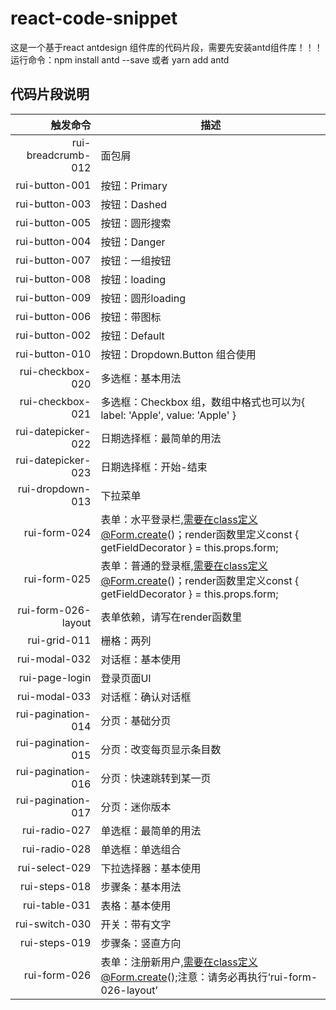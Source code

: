 
# react-code-snippet
                            
这是一个基于react antdesign 组件库的代码片段，需要先安装antd组件库！！！
运行命令：npm install antd --save 或者 yarn add antd
                            
## 代码片段说明
                            
| 触发命令 | 描述 |
| -------: | --------|
| rui-breadcrumb-012 | 面包屑 |
| rui-button-001 | 按钮：Primary |
| rui-button-003 | 按钮：Dashed |
| rui-button-005 | 按钮：圆形搜索 |
| rui-button-004 | 按钮：Danger |
| rui-button-007 | 按钮：一组按钮 |
| rui-button-008 | 按钮：loading |
| rui-button-009 | 按钮：圆形loading |
| rui-button-006 | 按钮：带图标 |
| rui-button-002 | 按钮：Default |
| rui-button-010 | 按钮：Dropdown.Button 组合使用 |
| rui-checkbox-020 | 多选框：基本用法 |
| rui-checkbox-021 | 多选框：Checkbox 组，数组中格式也可以为{ label: 'Apple', value: 'Apple' } |
| rui-datepicker-022 | 日期选择框：最简单的用法 |
| rui-datepicker-023 | 日期选择框：开始-结束 |
| rui-dropdown-013 | 下拉菜单 |
| rui-form-024 | 表单：水平登录栏,需要在class定义@Form.create()；render函数里定义const { getFieldDecorator } = this.props.form; |
| rui-form-025 | 表单：普通的登录框,需要在class定义@Form.create()；render函数里定义const { getFieldDecorator } = this.props.form; |
| rui-form-026-layout | 表单依赖，请写在render函数里 |
| rui-grid-011 | 栅格：两列 |
| rui-modal-032 | 对话框：基本使用 |
| rui-page-login | 登录页面UI |
| rui-modal-033 | 对话框：确认对话框 |
| rui-pagination-014 | 分页：基础分页 |
| rui-pagination-015 | 分页：改变每页显示条目数 |
| rui-pagination-016 | 分页：快速跳转到某一页 |
| rui-pagination-017 | 分页：迷你版本 |
| rui-radio-027 | 单选框：最简单的用法 |
| rui-radio-028 | 单选框：单选组合 |
| rui-select-029 | 下拉选择器：基本使用 |
| rui-steps-018 | 步骤条：基本用法 |
| rui-table-031 | 表格：基本使用 |
| rui-switch-030 | 开关：带有文字 |
| rui-steps-019 | 步骤条：竖直方向 |
| rui-form-026 | 表单：注册新用户,需要在class定义@Form.create();注意：请务必再执行‘rui-form-026-layout’ |
